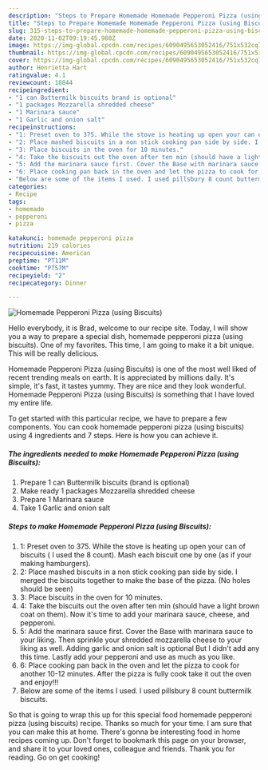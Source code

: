 ```yaml
---
description: "Steps to Prepare Homemade Homemade Pepperoni Pizza (using Biscuits)"
title: "Steps to Prepare Homemade Homemade Pepperoni Pizza (using Biscuits)"
slug: 315-steps-to-prepare-homemade-homemade-pepperoni-pizza-using-biscuits
date: 2020-11-02T09:19:45.980Z
image: https://img-global.cpcdn.com/recipes/6090495653052416/751x532cq70/homemade-pepperoni-pizza-using-biscuits-recipe-main-photo.jpg
thumbnail: https://img-global.cpcdn.com/recipes/6090495653052416/751x532cq70/homemade-pepperoni-pizza-using-biscuits-recipe-main-photo.jpg
cover: https://img-global.cpcdn.com/recipes/6090495653052416/751x532cq70/homemade-pepperoni-pizza-using-biscuits-recipe-main-photo.jpg
author: Henrietta Hart
ratingvalue: 4.1
reviewcount: 18844
recipeingredient:
- "1 can Buttermilk biscuits brand is optional"
- "1 packages Mozzarella shredded cheese"
- "1 Marinara sauce"
- "1 Garlic and onion salt"
recipeinstructions:
- "1: Preset oven to 375. While the stove is heating up open your can of biscuits ( I used the 8 count). Mash each biscuit one by one (as if your making hamburgers)."
- "2: Place mashed biscuits in a non stick cooking pan side by side. I merged the biscuits together to make the base of the pizza. (No holes should be seen)"
- "3: Place biscuits in the oven for 10 minutes."
- "4: Take the biscuits out the oven after ten min (should have a light brown coat on them). Now it&#39;s time to add your marinara sauce, cheese, and pepperoni."
- "5: Add the marinara sauce first. Cover the Base with marinara sauce to your liking. Then sprinkle your shredded mozzarella cheese to your liking as well. Adding garlic and onion salt is optional But I didn&#39;t add any this time. Lastly add your pepperoni and use as much as you like."
- "6: Place cooking pan back in the oven and let the pizza to cook for another 10-12 minutes. After the pizza is fully cook take it out the oven and enjoy!!!"
- "Below are some of the items I used. I used pillsbury 8 count buttermilk biscuits."
categories:
- Recipe
tags:
- homemade
- pepperoni
- pizza

katakunci: homemade pepperoni pizza 
nutrition: 219 calories
recipecuisine: American
preptime: "PT11M"
cooktime: "PT57M"
recipeyield: "2"
recipecategory: Dinner

---
```



![Homemade Pepperoni Pizza (using Biscuits)](https://img-global.cpcdn.com/recipes/6090495653052416/751x532cq70/homemade-pepperoni-pizza-using-biscuits-recipe-main-photo.jpg)

Hello everybody, it is Brad, welcome to our recipe site. Today, I will show you a way to prepare a special dish, homemade pepperoni pizza (using biscuits). One of my favorites. This time, I am going to make it a bit unique. This will be really delicious.

Homemade Pepperoni Pizza (using Biscuits) is one of the most well liked of recent trending meals on earth. It is appreciated by millions daily. It's simple, it's fast, it tastes yummy. They are nice and they look wonderful. Homemade Pepperoni Pizza (using Biscuits) is something that I have loved my entire life.




To get started with this particular recipe, we have to prepare a few components. You can cook homemade pepperoni pizza (using biscuits) using 4 ingredients and 7 steps. Here is how you can achieve it.

<!--inarticleads1-->

##### The ingredients needed to make Homemade Pepperoni Pizza (using Biscuits):

1. Prepare 1 can Buttermilk biscuits (brand is optional)
1. Make ready 1 packages Mozzarella shredded cheese
1. Prepare 1 Marinara sauce
1. Take 1 Garlic and onion salt




<!--inarticleads2-->

##### Steps to make Homemade Pepperoni Pizza (using Biscuits):

1. 1: Preset oven to 375. While the stove is heating up open your can of biscuits ( I used the 8 count). Mash each biscuit one by one (as if your making hamburgers).
1. 2: Place mashed biscuits in a non stick cooking pan side by side. I merged the biscuits together to make the base of the pizza. (No holes should be seen)
1. 3: Place biscuits in the oven for 10 minutes.
1. 4: Take the biscuits out the oven after ten min (should have a light brown coat on them). Now it&#39;s time to add your marinara sauce, cheese, and pepperoni.
1. 5: Add the marinara sauce first. Cover the Base with marinara sauce to your liking. Then sprinkle your shredded mozzarella cheese to your liking as well. Adding garlic and onion salt is optional But I didn&#39;t add any this time. Lastly add your pepperoni and use as much as you like.
1. 6: Place cooking pan back in the oven and let the pizza to cook for another 10-12 minutes. After the pizza is fully cook take it out the oven and enjoy!!!
1. Below are some of the items I used. I used pillsbury 8 count buttermilk biscuits.




So that is going to wrap this up for this special food homemade pepperoni pizza (using biscuits) recipe. Thanks so much for your time. I am sure that you can make this at home. There's gonna be interesting food in home recipes coming up. Don't forget to bookmark this page on your browser, and share it to your loved ones, colleague and friends. Thank you for reading. Go on get cooking!
